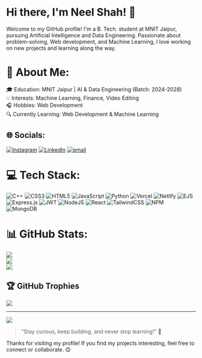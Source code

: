 # Hi there, I'm Neel Shah! 👋

Welcome to my GitHub profile! I'm a B. Tech. student at MNIT Jaipur, pursuing Artificial Intelligence and Data Engineering. Passionate about problem-solving, Web development, and Machine Learning, I love working on new projects and learning along the way.

# 💫 About Me:
🎓 Education: MNIT Jaipur | AI & Data Engineering (Batch: 2024-2028)<br>💡 Interests: Machine Learning, Finance, Video Editing<br>🎧 Hobbies: Web Development<br>🔍 Currently Learning: Web Development & Machine Learning


## 🌐 Socials:
[![Instagram](https://img.shields.io/badge/Instagram-%23E4405F.svg?logo=Instagram&logoColor=white)](https://instagram.com/neelsshah2006) [![LinkedIn](https://img.shields.io/badge/LinkedIn-%230077B5.svg?logo=linkedin&logoColor=white)](https://linkedin.com/in/neelsshah2006) [![email](https://img.shields.io/badge/Email-D14836?logo=gmail&logoColor=white)](mailto:neelsshah2006@gmail.com) 

# 💻 Tech Stack:
![C++](https://img.shields.io/badge/c++-%2300599C.svg?style=plastic&logo=c%2B%2B&logoColor=white) ![CSS3](https://img.shields.io/badge/css3-%231572B6.svg?style=plastic&logo=css3&logoColor=white) ![HTML5](https://img.shields.io/badge/html5-%23E34F26.svg?style=plastic&logo=html5&logoColor=white) ![JavaScript](https://img.shields.io/badge/javascript-%23323330.svg?style=plastic&logo=javascript&logoColor=%23F7DF1E) ![Python](https://img.shields.io/badge/python-3670A0?style=plastic&logo=python&logoColor=ffdd54) ![Vercel](https://img.shields.io/badge/vercel-%23000000.svg?style=plastic&logo=vercel&logoColor=white) ![Netlify](https://img.shields.io/badge/netlify-%23000000.svg?style=plastic&logo=netlify&logoColor=#00C7B7) ![EJS](https://img.shields.io/badge/ejs-%23B4CA65.svg?style=plastic&logo=ejs&logoColor=black) ![Express.js](https://img.shields.io/badge/express.js-%23404d59.svg?style=plastic&logo=express&logoColor=%2361DAFB) ![JWT](https://img.shields.io/badge/JWT-black?style=plastic&logo=JSON%20web%20tokens) ![NodeJS](https://img.shields.io/badge/node.js-6DA55F?style=plastic&logo=node.js&logoColor=white) ![React](https://img.shields.io/badge/react-%2320232a.svg?style=plastic&logo=react&logoColor=%2361DAFB) ![TailwindCSS](https://img.shields.io/badge/tailwindcss-%2338B2AC.svg?style=plastic&logo=tailwind-css&logoColor=white) ![NPM](https://img.shields.io/badge/NPM-%23CB3837.svg?style=plastic&logo=npm&logoColor=white) ![MongoDB](https://img.shields.io/badge/MongoDB-%234ea94b.svg?style=plastic&logo=mongodb&logoColor=white)
# 📊 GitHub Stats:
![](https://github-readme-stats.vercel.app/api?username=neelsshah2006&theme=dark&hide_border=false&include_all_commits=true&count_private=false)<br/>
![](https://nirzak-streak-stats.vercel.app/?user=neelsshah2006&theme=dark&hide_border=false)<br/>
![](https://github-readme-stats.vercel.app/api/top-langs/?username=neelsshah2006&theme=dark&hide_border=false&include_all_commits=true&count_private=false&layout=compact)

## 🏆 GitHub Trophies
![](https://github-profile-trophy.vercel.app/?username=neelsshah2006&theme=radical&no-frame=false&no-bg=false&margin-w=4)

---
[![](https://visitcount.itsvg.in/api?id=neelsshah2006&icon=0&color=0)](https://visitcount.itsvg.in)

<!-- Proudly created with GPRM ( https://gprm.itsvg.in ) -->
> "Stay curious, keep building, and never stop learning!" 🚀

Thanks for visiting my profile! If you find my projects interesting, feel free to connect or collaborate. 😊
